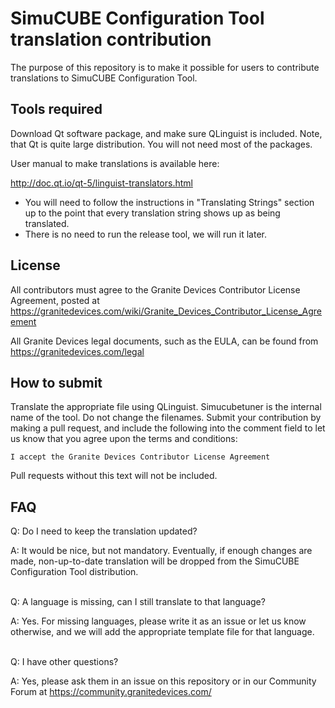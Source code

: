 # SimuCUBE Configuration Tool translation contribution

The purpose of this repository is to make it possible for users to contribute translations to SimuCUBE Configuration Tool.


## Tools required

Download Qt software package, and make sure QLinguist is included. Note, that Qt is quite large distribution. You will not need most of the packages.

User manual to make translations is available here:

http://doc.qt.io/qt-5/linguist-translators.html

* You will need to follow the instructions in "Translating Strings" section up to the point that every translation string shows up as being translated.
* There is no need to run the release tool, we will run it later.


## License

All contributors must agree to the Granite Devices Contributor License Agreement, posted at
https://granitedevices.com/wiki/Granite_Devices_Contributor_License_Agreement

All Granite Devices legal documents, such as the EULA, can be found from https://granitedevices.com/legal


## How to submit 

Translate the appropriate file using QLinguist. Simucubetuner is the internal name of the tool. Do not change the filenames. Submit your contribution by making a pull request, and include the following into the comment field to let us know that you agree upon the terms and conditions:

    I accept the Granite Devices Contributor License Agreement

Pull requests without this text will not be included.


## FAQ

Q: Do I need to keep the translation updated?

A: It would be nice, but not mandatory. Eventually, if enough changes are made, non-up-to-date translation will be dropped from the SimuCUBE Configuration Tool distribution.
<br>&nbsp;


Q: A language is missing, can I still translate to that language?

A: Yes. For missing languages, please write it as an issue or let us know otherwise, and we will add the appropriate template file for that language.
<br>&nbsp;


Q: I have other questions?

A: Yes, please ask them in an issue on this repository or in our Community Forum at 
https://community.granitedevices.com/

